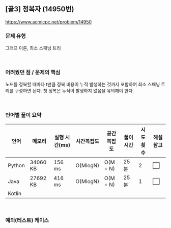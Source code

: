 ## [골3] 정복자 (14950번)

https://www.acmicpc.net/problem/14950

### 문제 유형

그래프 이론, 최소 스패닝 트리

<br>

### 어려웠던 점 / 문제의 핵심

노드를 정복할 때마다 t만큼 정복 비용이 누적 발생하는 것까지 포함하여 최소 스패닝 트리를 구성하면 된다. 첫 정복은 누적이 발생하지 않음을 유의해야 한다.

<br>

### 언어별 풀이 요약

| 언어   | 메모리   | 실행 시간(ms) | 시간복잡도 | 공간복잡도 | 풀이 시간 | 시도 횟수 | 해설 참고            |
| ------ | -------- | ------------- | ---------- | ---------- | --------- | --------- | -------------------- |
| Python | 34060 KB | 156 ms        | O(MlogN)   | O(M + N)   | 25분      | 2         | :white_large_square: |
| Java   | 27692 KB | 416 ms        | O(MlogN)   | O(M + N)   | 25분      | 1         | :white_large_square: |
| Kotlin |          |               |            |            |           |           |                      |

<br>

### 예외(테스트) 케이스

```
```

